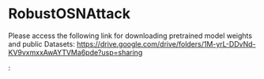 # RobustOSNAttack

Please access the following link for downloading pretrained model weights and public Datasets:
https://drive.google.com/drive/folders/1M-yrL-DDvNd-KV9vxmxxAwAYTVMa6pde?usp=sharing

:
